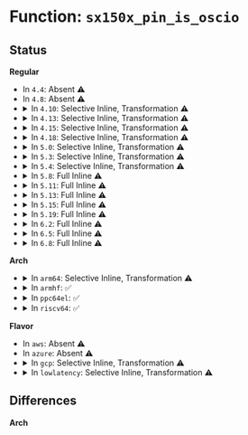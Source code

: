 # Function: <code>sx150x_pin_is_oscio</code>

## Status
<b>Regular</b>
<ul>
<li>
In <code>4.4</code>: Absent ⚠️
</li>
<li>
In <code>4.8</code>: Absent ⚠️
</li>
<li>
<details>
<summary>In <code>4.10</code>: Selective Inline, Transformation ⚠️</summary>

**Collision:** Unique Static

**Inline:** Selective

**Transformation:** True

**Instances:**

```
In drivers/pinctrl/pinctrl-sx150x.c (ffffffff8148a8e0)
Location: drivers/pinctrl/pinctrl-sx150x.c:382
Inline: True
Direct callers:
  - drivers/pinctrl/pinctrl-sx150x.c:sx150x_pinconf_set
  - drivers/pinctrl/pinctrl-sx150x.c:sx150x_pinconf_get
  - drivers/pinctrl/pinctrl-sx150x.c:sx150x_gpio_direction_output
  - drivers/pinctrl/pinctrl-sx150x.c:sx150x_gpio_direction_input
  - drivers/pinctrl/pinctrl-sx150x.c:sx150x_gpio_set
  - drivers/pinctrl/pinctrl-sx150x.c:sx150x_gpio_set_single_ended
  - drivers/pinctrl/pinctrl-sx150x.c:sx150x_gpio_set_single_ended
  - drivers/pinctrl/pinctrl-sx150x.c:sx150x_gpio_get
  - drivers/pinctrl/pinctrl-sx150x.c:sx150x_gpio_get_direction
```
**Symbols:**

```
ffffffff8148a8e0-ffffffff8148a91c: sx150x_pin_is_oscio.isra.12 (STB_LOCAL)
```
</details>
</li>
<li>
<details>
<summary>In <code>4.13</code>: Selective Inline, Transformation ⚠️</summary>

**Collision:** Unique Static

**Inline:** Selective

**Transformation:** True

**Instances:**

```
In drivers/pinctrl/pinctrl-sx150x.c (ffffffff814942b0)
Location: drivers/pinctrl/pinctrl-sx150x.c:382
Inline: True
Direct callers:
  - drivers/pinctrl/pinctrl-sx150x.c:sx150x_pinconf_set
  - drivers/pinctrl/pinctrl-sx150x.c:sx150x_pinconf_get
  - drivers/pinctrl/pinctrl-sx150x.c:sx150x_gpio_direction_output
  - drivers/pinctrl/pinctrl-sx150x.c:sx150x_gpio_direction_input
  - drivers/pinctrl/pinctrl-sx150x.c:sx150x_gpio_set
  - drivers/pinctrl/pinctrl-sx150x.c:sx150x_gpio_get
  - drivers/pinctrl/pinctrl-sx150x.c:sx150x_gpio_get_direction
```
**Symbols:**

```
ffffffff814942b0-ffffffff814942ec: sx150x_pin_is_oscio.isra.12 (STB_LOCAL)
```
</details>
</li>
<li>
<details>
<summary>In <code>4.15</code>: Selective Inline, Transformation ⚠️</summary>

**Collision:** Unique Static

**Inline:** Selective

**Transformation:** True

**Instances:**

```
In drivers/pinctrl/pinctrl-sx150x.c (ffffffff814d0550)
Location: drivers/pinctrl/pinctrl-sx150x.c:382
Inline: True
Direct callers:
  - drivers/pinctrl/pinctrl-sx150x.c:sx150x_pinconf_set
  - drivers/pinctrl/pinctrl-sx150x.c:sx150x_pinconf_get
  - drivers/pinctrl/pinctrl-sx150x.c:sx150x_gpio_direction_output
  - drivers/pinctrl/pinctrl-sx150x.c:sx150x_gpio_direction_input
  - drivers/pinctrl/pinctrl-sx150x.c:sx150x_gpio_set
  - drivers/pinctrl/pinctrl-sx150x.c:sx150x_gpio_get
  - drivers/pinctrl/pinctrl-sx150x.c:sx150x_gpio_get_direction
```
**Symbols:**

```
ffffffff814d0550-ffffffff814d058c: sx150x_pin_is_oscio.isra.13 (STB_LOCAL)
```
</details>
</li>
<li>
<details>
<summary>In <code>4.18</code>: Selective Inline, Transformation ⚠️</summary>

**Collision:** Unique Static

**Inline:** Selective

**Transformation:** True

**Instances:**

```
In drivers/pinctrl/pinctrl-sx150x.c (ffffffff81501610)
Location: drivers/pinctrl/pinctrl-sx150x.c:382
Inline: True
Direct callers:
  - drivers/pinctrl/pinctrl-sx150x.c:sx150x_pinconf_set
  - drivers/pinctrl/pinctrl-sx150x.c:sx150x_pinconf_get
  - drivers/pinctrl/pinctrl-sx150x.c:sx150x_gpio_direction_output
  - drivers/pinctrl/pinctrl-sx150x.c:sx150x_gpio_direction_input
  - drivers/pinctrl/pinctrl-sx150x.c:sx150x_gpio_set
  - drivers/pinctrl/pinctrl-sx150x.c:sx150x_gpio_get
  - drivers/pinctrl/pinctrl-sx150x.c:sx150x_gpio_get_direction
```
**Symbols:**

```
ffffffff81501610-ffffffff81501653: sx150x_pin_is_oscio.isra.13 (STB_LOCAL)
```
</details>
</li>
<li>
<details>
<summary>In <code>5.0</code>: Selective Inline, Transformation ⚠️</summary>

**Collision:** Unique Static

**Inline:** Selective

**Transformation:** True

**Instances:**

```
In drivers/pinctrl/pinctrl-sx150x.c (ffffffff815160e0)
Location: drivers/pinctrl/pinctrl-sx150x.c:382
Inline: True
Direct callers:
  - drivers/pinctrl/pinctrl-sx150x.c:sx150x_pinconf_set
  - drivers/pinctrl/pinctrl-sx150x.c:sx150x_pinconf_get
  - drivers/pinctrl/pinctrl-sx150x.c:sx150x_gpio_direction_output
  - drivers/pinctrl/pinctrl-sx150x.c:sx150x_gpio_direction_input
  - drivers/pinctrl/pinctrl-sx150x.c:sx150x_gpio_set
  - drivers/pinctrl/pinctrl-sx150x.c:sx150x_gpio_get
  - drivers/pinctrl/pinctrl-sx150x.c:sx150x_gpio_get_direction
```
**Symbols:**

```
ffffffff815160e0-ffffffff81516123: sx150x_pin_is_oscio.isra.13 (STB_LOCAL)
```
</details>
</li>
<li>
<details>
<summary>In <code>5.3</code>: Selective Inline, Transformation ⚠️</summary>

**Collision:** Unique Static

**Inline:** Selective

**Transformation:** True

**Instances:**

```
In drivers/pinctrl/pinctrl-sx150x.c (ffffffff815442c0)
Location: drivers/pinctrl/pinctrl-sx150x.c:374
Inline: True
Direct callers:
  - drivers/pinctrl/pinctrl-sx150x.c:sx150x_pinconf_set
  - drivers/pinctrl/pinctrl-sx150x.c:sx150x_pinconf_set
  - drivers/pinctrl/pinctrl-sx150x.c:sx150x_pinconf_set
  - drivers/pinctrl/pinctrl-sx150x.c:sx150x_pinconf_get
  - drivers/pinctrl/pinctrl-sx150x.c:sx150x_gpio_direction_output
  - drivers/pinctrl/pinctrl-sx150x.c:sx150x_gpio_direction_input
  - drivers/pinctrl/pinctrl-sx150x.c:sx150x_gpio_set
  - drivers/pinctrl/pinctrl-sx150x.c:sx150x_gpio_get
  - drivers/pinctrl/pinctrl-sx150x.c:sx150x_gpio_get_direction
```
**Symbols:**

```
ffffffff815442c0-ffffffff81544303: sx150x_pin_is_oscio.isra.0 (STB_LOCAL)
```
</details>
</li>
<li>
<details>
<summary>In <code>5.4</code>: Selective Inline, Transformation ⚠️</summary>

**Collision:** Unique Static

**Inline:** Selective

**Transformation:** True

**Instances:**

```
In drivers/pinctrl/pinctrl-sx150x.c (ffffffff815651a0)
Location: drivers/pinctrl/pinctrl-sx150x.c:374
Inline: True
Direct callers:
  - drivers/pinctrl/pinctrl-sx150x.c:sx150x_pinconf_set
  - drivers/pinctrl/pinctrl-sx150x.c:sx150x_pinconf_set
  - drivers/pinctrl/pinctrl-sx150x.c:sx150x_pinconf_set
  - drivers/pinctrl/pinctrl-sx150x.c:sx150x_pinconf_get
  - drivers/pinctrl/pinctrl-sx150x.c:sx150x_gpio_direction_output
  - drivers/pinctrl/pinctrl-sx150x.c:sx150x_gpio_direction_input
  - drivers/pinctrl/pinctrl-sx150x.c:sx150x_gpio_set
  - drivers/pinctrl/pinctrl-sx150x.c:sx150x_gpio_get
  - drivers/pinctrl/pinctrl-sx150x.c:sx150x_gpio_get_direction
```
**Symbols:**

```
ffffffff815651a0-ffffffff815651e3: sx150x_pin_is_oscio.isra.0 (STB_LOCAL)
```
</details>
</li>
<li>
<details>
<summary>In <code>5.8</code>: Full Inline ⚠️</summary>

**Collision:** Unique Static

**Inline:** Full

**Transformation:** False

**Instances:**

```
In drivers/pinctrl/pinctrl-sx150x.c (ffffffff8160831d)
Location: drivers/pinctrl/pinctrl-sx150x.c:374
Inline: True
Inline callers:
  - drivers/pinctrl/pinctrl-sx150x.c:sx150x_pinconf_set
  - drivers/pinctrl/pinctrl-sx150x.c:sx150x_pinconf_get
  - drivers/pinctrl/pinctrl-sx150x.c:sx150x_gpio_direction_output
  - drivers/pinctrl/pinctrl-sx150x.c:sx150x_gpio_direction_input
  - drivers/pinctrl/pinctrl-sx150x.c:sx150x_gpio_set
  - drivers/pinctrl/pinctrl-sx150x.c:sx150x_gpio_get
  - drivers/pinctrl/pinctrl-sx150x.c:sx150x_gpio_get_direction
```
</details>
</li>
<li>
<details>
<summary>In <code>5.11</code>: Full Inline ⚠️</summary>

**Collision:** Unique Static

**Inline:** Full

**Transformation:** False

**Instances:**

```
In drivers/pinctrl/pinctrl-sx150x.c (ffffffff8162cb1d)
Location: drivers/pinctrl/pinctrl-sx150x.c:374
Inline: True
Inline callers:
  - drivers/pinctrl/pinctrl-sx150x.c:sx150x_pinconf_set
  - drivers/pinctrl/pinctrl-sx150x.c:sx150x_pinconf_get
  - drivers/pinctrl/pinctrl-sx150x.c:sx150x_gpio_direction_output
  - drivers/pinctrl/pinctrl-sx150x.c:sx150x_gpio_direction_input
  - drivers/pinctrl/pinctrl-sx150x.c:sx150x_gpio_set
  - drivers/pinctrl/pinctrl-sx150x.c:sx150x_gpio_get
  - drivers/pinctrl/pinctrl-sx150x.c:sx150x_gpio_get_direction
```
</details>
</li>
<li>
<details>
<summary>In <code>5.13</code>: Full Inline ⚠️</summary>

**Collision:** Unique Static

**Inline:** Full

**Transformation:** False

**Instances:**

```
In drivers/pinctrl/pinctrl-sx150x.c (ffffffff81610801)
Location: drivers/pinctrl/pinctrl-sx150x.c:374
Inline: True
Inline callers:
  - drivers/pinctrl/pinctrl-sx150x.c:sx150x_pinconf_set
  - drivers/pinctrl/pinctrl-sx150x.c:sx150x_pinconf_get
  - drivers/pinctrl/pinctrl-sx150x.c:sx150x_gpio_direction_output
  - drivers/pinctrl/pinctrl-sx150x.c:sx150x_gpio_direction_input
  - drivers/pinctrl/pinctrl-sx150x.c:sx150x_gpio_set
  - drivers/pinctrl/pinctrl-sx150x.c:sx150x_gpio_get
  - drivers/pinctrl/pinctrl-sx150x.c:sx150x_gpio_get_direction
```
</details>
</li>
<li>
<details>
<summary>In <code>5.15</code>: Full Inline ⚠️</summary>

**Collision:** Unique Static

**Inline:** Full

**Transformation:** False

**Instances:**

```
In drivers/pinctrl/pinctrl-sx150x.c (ffffffff8167f8d5)
Location: drivers/pinctrl/pinctrl-sx150x.c:374
Inline: True
Inline callers:
  - drivers/pinctrl/pinctrl-sx150x.c:sx150x_pinconf_set
  - drivers/pinctrl/pinctrl-sx150x.c:sx150x_pinconf_get
  - drivers/pinctrl/pinctrl-sx150x.c:sx150x_gpio_direction_output
  - drivers/pinctrl/pinctrl-sx150x.c:sx150x_gpio_direction_input
  - drivers/pinctrl/pinctrl-sx150x.c:sx150x_gpio_set
  - drivers/pinctrl/pinctrl-sx150x.c:sx150x_gpio_get
  - drivers/pinctrl/pinctrl-sx150x.c:sx150x_gpio_get_direction
```
</details>
</li>
<li>
<details>
<summary>In <code>5.19</code>: Full Inline ⚠️</summary>

**Collision:** Unique Static

**Inline:** Full

**Transformation:** False

**Instances:**

```
In drivers/pinctrl/pinctrl-sx150x.c (ffffffff8179b5ee)
Location: drivers/pinctrl/pinctrl-sx150x.c:374
Inline: True
Inline callers:
  - drivers/pinctrl/pinctrl-sx150x.c:sx150x_pinconf_set
  - drivers/pinctrl/pinctrl-sx150x.c:sx150x_pinconf_get
  - drivers/pinctrl/pinctrl-sx150x.c:sx150x_gpio_direction_output
  - drivers/pinctrl/pinctrl-sx150x.c:sx150x_gpio_direction_input
  - drivers/pinctrl/pinctrl-sx150x.c:sx150x_gpio_set
  - drivers/pinctrl/pinctrl-sx150x.c:sx150x_gpio_get
  - drivers/pinctrl/pinctrl-sx150x.c:sx150x_gpio_get_direction
```
</details>
</li>
<li>
<details>
<summary>In <code>6.2</code>: Full Inline ⚠️</summary>

**Collision:** Unique Static

**Inline:** Full

**Transformation:** False

**Instances:**

```
In drivers/pinctrl/pinctrl-sx150x.c (ffffffff818b1e4e)
Location: drivers/pinctrl/pinctrl-sx150x.c:374
Inline: True
Inline callers:
  - drivers/pinctrl/pinctrl-sx150x.c:sx150x_pinconf_set
  - drivers/pinctrl/pinctrl-sx150x.c:sx150x_pinconf_get
  - drivers/pinctrl/pinctrl-sx150x.c:sx150x_gpio_direction_output
  - drivers/pinctrl/pinctrl-sx150x.c:sx150x_gpio_direction_input
  - drivers/pinctrl/pinctrl-sx150x.c:sx150x_gpio_set
  - drivers/pinctrl/pinctrl-sx150x.c:sx150x_gpio_get
  - drivers/pinctrl/pinctrl-sx150x.c:sx150x_gpio_get_direction
```
</details>
</li>
<li>
<details>
<summary>In <code>6.5</code>: Full Inline ⚠️</summary>

**Collision:** Unique Static

**Inline:** Full

**Transformation:** False

**Instances:**

```
In drivers/pinctrl/pinctrl-sx150x.c (ffffffff818f4e85)
Location: drivers/pinctrl/pinctrl-sx150x.c:373
Inline: True
Inline callers:
  - drivers/pinctrl/pinctrl-sx150x.c:sx150x_pinconf_set
  - drivers/pinctrl/pinctrl-sx150x.c:sx150x_pinconf_get
  - drivers/pinctrl/pinctrl-sx150x.c:sx150x_gpio_direction_output
  - drivers/pinctrl/pinctrl-sx150x.c:sx150x_gpio_direction_input
  - drivers/pinctrl/pinctrl-sx150x.c:sx150x_gpio_set
  - drivers/pinctrl/pinctrl-sx150x.c:sx150x_gpio_get
  - drivers/pinctrl/pinctrl-sx150x.c:sx150x_gpio_get_direction
```
</details>
</li>
<li>
<details>
<summary>In <code>6.8</code>: Full Inline ⚠️</summary>

**Collision:** Unique Static

**Inline:** Full

**Transformation:** False

**Instances:**

```
In drivers/pinctrl/pinctrl-sx150x.c (ffffffff8193c695)
Location: drivers/pinctrl/pinctrl-sx150x.c:372
Inline: True
Inline callers:
  - drivers/pinctrl/pinctrl-sx150x.c:sx150x_pinconf_set
  - drivers/pinctrl/pinctrl-sx150x.c:sx150x_pinconf_get
  - drivers/pinctrl/pinctrl-sx150x.c:sx150x_gpio_direction_output
  - drivers/pinctrl/pinctrl-sx150x.c:sx150x_gpio_direction_input
  - drivers/pinctrl/pinctrl-sx150x.c:sx150x_gpio_set
  - drivers/pinctrl/pinctrl-sx150x.c:sx150x_gpio_get
  - drivers/pinctrl/pinctrl-sx150x.c:sx150x_gpio_get_direction
```
</details>
</li>
</ul>
<b>Arch</b>
<ul>
<li>
<details>
<summary>In <code>arm64</code>: Selective Inline, Transformation ⚠️</summary>

**Collision:** Unique Static

**Inline:** Selective

**Transformation:** True

**Instances:**

```
In drivers/pinctrl/pinctrl-sx150x.c (ffff80001069e720)
Location: drivers/pinctrl/pinctrl-sx150x.c:374
Inline: True
Direct callers:
  - drivers/pinctrl/pinctrl-sx150x.c:sx150x_pinconf_set
  - drivers/pinctrl/pinctrl-sx150x.c:sx150x_pinconf_get
  - drivers/pinctrl/pinctrl-sx150x.c:sx150x_gpio_direction_output
  - drivers/pinctrl/pinctrl-sx150x.c:sx150x_gpio_direction_input
  - drivers/pinctrl/pinctrl-sx150x.c:sx150x_gpio_set
  - drivers/pinctrl/pinctrl-sx150x.c:sx150x_gpio_get
  - drivers/pinctrl/pinctrl-sx150x.c:sx150x_gpio_get_direction
```
**Symbols:**

```
ffff80001069e720-ffff80001069e7a4: sx150x_pin_is_oscio.isra.0 (STB_LOCAL)
```
</details>
</li>
<li>
<details>
<summary>In <code>armhf</code>: ✅</summary>

```c
bool sx150x_pin_is_oscio(struct sx150x_pinctrl *pctl, unsigned int pin);
```

**Collision:** Unique Static

**Inline:** No

**Transformation:** False

**Instances:**

```
In drivers/pinctrl/pinctrl-sx150x.c (c0841010)
Location: drivers/pinctrl/pinctrl-sx150x.c:374
Inline: False
Direct callers:
  - drivers/pinctrl/pinctrl-sx150x.c:sx150x_pinconf_set
  - drivers/pinctrl/pinctrl-sx150x.c:sx150x_pinconf_get
  - drivers/pinctrl/pinctrl-sx150x.c:sx150x_gpio_direction_output
  - drivers/pinctrl/pinctrl-sx150x.c:sx150x_gpio_direction_input
  - drivers/pinctrl/pinctrl-sx150x.c:sx150x_gpio_set
  - drivers/pinctrl/pinctrl-sx150x.c:sx150x_gpio_get
  - drivers/pinctrl/pinctrl-sx150x.c:sx150x_gpio_get_direction
```
**Symbols:**

```
c0841010-c0841074: sx150x_pin_is_oscio (STB_LOCAL)
```
</details>
</li>
<li>
<details>
<summary>In <code>ppc64el</code>: ✅</summary>

```c
bool sx150x_pin_is_oscio(struct sx150x_pinctrl *pctl, unsigned int pin);
```

**Collision:** Unique Static

**Inline:** No

**Transformation:** False

**Instances:**

```
In drivers/pinctrl/pinctrl-sx150x.c (c0000000008365b0)
Location: drivers/pinctrl/pinctrl-sx150x.c:374
Inline: False
Direct callers:
  - drivers/pinctrl/pinctrl-sx150x.c:sx150x_pinconf_set
  - drivers/pinctrl/pinctrl-sx150x.c:sx150x_pinconf_set
  - drivers/pinctrl/pinctrl-sx150x.c:sx150x_pinconf_set
  - drivers/pinctrl/pinctrl-sx150x.c:sx150x_pinconf_get
  - drivers/pinctrl/pinctrl-sx150x.c:sx150x_gpio_direction_output
  - drivers/pinctrl/pinctrl-sx150x.c:sx150x_gpio_direction_input
  - drivers/pinctrl/pinctrl-sx150x.c:sx150x_gpio_set
  - drivers/pinctrl/pinctrl-sx150x.c:sx150x_gpio_get
  - drivers/pinctrl/pinctrl-sx150x.c:sx150x_gpio_get_direction
```
**Symbols:**

```
c0000000008365b0-c000000000836770: sx150x_pin_is_oscio (STB_LOCAL)
```
</details>
</li>
<li>
<details>
<summary>In <code>riscv64</code>: ✅</summary>

```c
bool sx150x_pin_is_oscio(struct sx150x_pinctrl *pctl, unsigned int pin);
```

**Collision:** Unique Static

**Inline:** No

**Transformation:** False

**Instances:**

```
In drivers/pinctrl/pinctrl-sx150x.c (ffffffe0004a259a)
Location: drivers/pinctrl/pinctrl-sx150x.c:374
Inline: False
Direct callers:
  - drivers/pinctrl/pinctrl-sx150x.c:sx150x_pinconf_set
  - drivers/pinctrl/pinctrl-sx150x.c:sx150x_pinconf_get
  - drivers/pinctrl/pinctrl-sx150x.c:sx150x_gpio_direction_output
  - drivers/pinctrl/pinctrl-sx150x.c:sx150x_gpio_direction_input
  - drivers/pinctrl/pinctrl-sx150x.c:sx150x_gpio_set
  - drivers/pinctrl/pinctrl-sx150x.c:sx150x_gpio_get
  - drivers/pinctrl/pinctrl-sx150x.c:sx150x_gpio_get_direction
```
**Symbols:**

```
ffffffe0004a259a-ffffffe0004a260a: sx150x_pin_is_oscio (STB_LOCAL)
```
</details>
</li>
</ul>
<b>Flavor</b>
<ul>
<li>
In <code>aws</code>: Absent ⚠️
</li>
<li>
In <code>azure</code>: Absent ⚠️
</li>
<li>
<details>
<summary>In <code>gcp</code>: Selective Inline, Transformation ⚠️</summary>

**Collision:** Unique Static

**Inline:** Selective

**Transformation:** True

**Instances:**

```
In drivers/pinctrl/pinctrl-sx150x.c (ffffffff815594d0)
Location: drivers/pinctrl/pinctrl-sx150x.c:374
Inline: True
Direct callers:
  - drivers/pinctrl/pinctrl-sx150x.c:sx150x_pinconf_set
  - drivers/pinctrl/pinctrl-sx150x.c:sx150x_pinconf_set
  - drivers/pinctrl/pinctrl-sx150x.c:sx150x_pinconf_set
  - drivers/pinctrl/pinctrl-sx150x.c:sx150x_pinconf_get
  - drivers/pinctrl/pinctrl-sx150x.c:sx150x_gpio_direction_output
  - drivers/pinctrl/pinctrl-sx150x.c:sx150x_gpio_direction_input
  - drivers/pinctrl/pinctrl-sx150x.c:sx150x_gpio_set
  - drivers/pinctrl/pinctrl-sx150x.c:sx150x_gpio_get
  - drivers/pinctrl/pinctrl-sx150x.c:sx150x_gpio_get_direction
```
**Symbols:**

```
ffffffff815594d0-ffffffff81559513: sx150x_pin_is_oscio.isra.0 (STB_LOCAL)
```
</details>
</li>
<li>
<details>
<summary>In <code>lowlatency</code>: Selective Inline, Transformation ⚠️</summary>

**Collision:** Unique Static

**Inline:** Selective

**Transformation:** True

**Instances:**

```
In drivers/pinctrl/pinctrl-sx150x.c (ffffffff81573360)
Location: drivers/pinctrl/pinctrl-sx150x.c:374
Inline: True
Direct callers:
  - drivers/pinctrl/pinctrl-sx150x.c:sx150x_pinconf_set
  - drivers/pinctrl/pinctrl-sx150x.c:sx150x_pinconf_set
  - drivers/pinctrl/pinctrl-sx150x.c:sx150x_pinconf_set
  - drivers/pinctrl/pinctrl-sx150x.c:sx150x_pinconf_get
  - drivers/pinctrl/pinctrl-sx150x.c:sx150x_gpio_direction_output
  - drivers/pinctrl/pinctrl-sx150x.c:sx150x_gpio_direction_input
  - drivers/pinctrl/pinctrl-sx150x.c:sx150x_gpio_set
  - drivers/pinctrl/pinctrl-sx150x.c:sx150x_gpio_get
  - drivers/pinctrl/pinctrl-sx150x.c:sx150x_gpio_get_direction
```
**Symbols:**

```
ffffffff81573360-ffffffff815733a3: sx150x_pin_is_oscio.isra.0 (STB_LOCAL)
```
</details>
</li>
</ul>

## Differences
<b>Arch</b>
<ul>
</ul>
